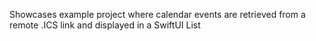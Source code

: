 Showcases example project where calendar events are retrieved from a remote .ICS link and displayed in a SwiftUI List
